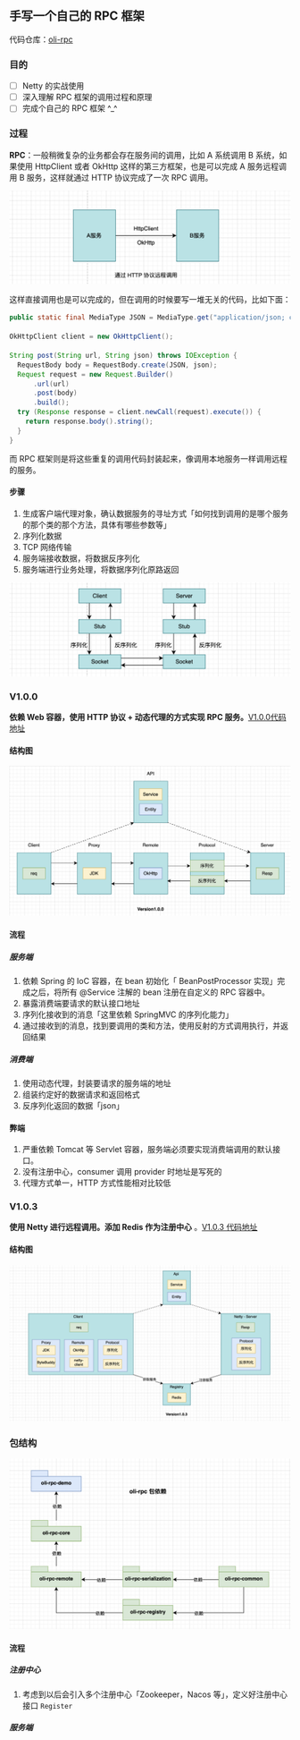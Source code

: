 

## 手写一个自己的 RPC 框架

代码仓库：[oli-rpc](https://github.com/oliverschen/oli-rpc)

### 目的

- [ ] Netty 的实战使用
- [ ] 深入理解 RPC 框架的调用过程和原理
- [ ] 完成个自己的 RPC 框架 ^_^

### 过程

**RPC**：一般稍微复杂的业务都会存在服务间的调用，比如 A 系统调用 B 系统，如果使用 HttpClient 或者 OkHttp 这样的第三方框架，也是可以完成 A 服务远程调用 B 服务，这样就通过 HTTP 协议完成了一次 RPC 调用。

<img src="https://github.com/oliverschen/oli-rpc/blob/main/doc/image/v1.0.0-a-b.png" alt="HTTP远程调用" style="zoom:50%;" />

这样直接调用也是可以完成的，但在调用的时候要写一堆无关的代码，比如下面：

```java
public static final MediaType JSON = MediaType.get("application/json; charset=utf-8");

OkHttpClient client = new OkHttpClient();

String post(String url, String json) throws IOException {
  RequestBody body = RequestBody.create(JSON, json);
  Request request = new Request.Builder()
      .url(url)
      .post(body)
      .build();
  try (Response response = client.newCall(request).execute()) {
    return response.body().string();
  }
}
```

而 RPC 框架则是将这些重复的调用代码封装起来，像调用本地服务一样调用远程的服务。

#### 步骤

1. 生成客户端代理对象，确认数据服务的寻址方式「如何找到调用的是哪个服务的那个类的那个方法，具体有哪些参数等」
2. 序列化数据
3. TCP 网络传输
4. 服务端接收数据，将数据反序列化
5. 服务端进行业务处理，将数据序列化原路返回

<img src="https://github.com/oliverschen/oli-rpc/blob/main/doc/image/v1.0.0-c-s-n.png" alt="z" style="zoom:50%;" />

### V1.0.0

**依赖 Web 容器，使用 HTTP 协议 + 动态代理的方式实现 RPC 服务。**[V1.0.0代码地址](https://github.com/oliverschen/oli-rpc/releases/tag/v1.0.0)

#### 结构图

<img src="https://github.com/oliverschen/oli-rpc/blob/main/doc/image/version1.0.0.png" style="zoom:50%" alt="v1.0.0结构图"/>

#### 流程

##### 服务端

1. 依赖 Spring 的 IoC 容器，在 bean 初始化「 BeanPostProcessor 实现」完成之后，将所有 @Service 注解的 bean 注册在自定义的 RPC 容器中。
2. 暴露消费端要请求的默认接口地址
3. 序列化接收到的消息「这里依赖 SpringMVC 的序列化能力」
4. 通过接收到的消息，找到要调用的类和方法，使用反射的方式调用执行，并返回结果

##### 消费端

1. 使用动态代理，封装要请求的服务端的地址
2. 组装约定好的数据请求和返回格式
3. 反序列化返回的数据「json」

#### 弊端

1. 严重依赖 Tomcat 等 Servlet 容器，服务端必须要实现消费端调用的默认接口。
2. 没有注册中心，consumer 调用 provider 时地址是写死的
3. 代理方式单一，HTTP 方式性能相对比较低

### V1.0.3

**使用 Netty 进行远程调用。添加 Redis 作为注册中心** 。[V1.0.3 代码地址](https://github.com/oliverschen/oli-rpc/releases/tag/v1.0.3)

#### 结构图

<img src="https://github.com/oliverschen/oli-rpc/blob/main/doc/image/v1.0.3.png" style="zoom:50%" alt="v1.0.3结构图"/>

### 包结构

<img src="https://github.com/oliverschen/oli-rpc/blob/main/doc/image/package.png" style="zoom:50%" alt="v1.0.3 包结构"/>

#### 流程

##### 注册中心

1. 考虑到以后会引入多个注册中心「Zookeeper，Nacos 等」，定义好注册中心接口 `Register` 

##### 服务端



